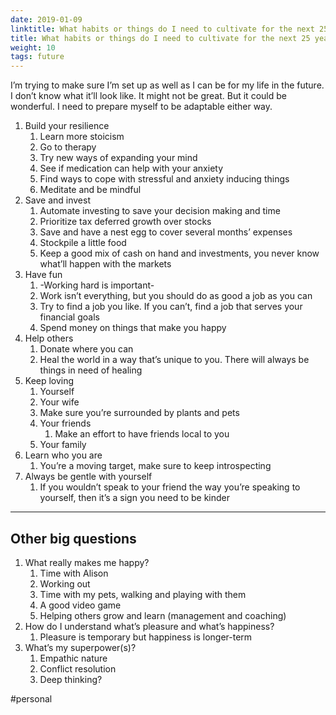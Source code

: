 ```yaml
---
date: 2019-01-09
linktitle: What habits or things do I need to cultivate for the next 25 years?
title: What habits or things do I need to cultivate for the next 25 years?
weight: 10
tags: future
---
```


I’m trying to make sure I’m set up as well as I can be for my life in the future. I don’t know what it’ll look like. It might not be great. But it could be wonderful. I need to prepare myself to be adaptable either way.

1. Build your resilience 
   1. Learn more stoicism
   2. Go to therapy
   3. Try new ways of expanding your mind
   4. See if medication can help with your anxiety
   5. Find ways to cope with stressful and anxiety inducing things
   6. Meditate and be mindful
2. Save and invest
   1. Automate investing to save your decision making and time 
   2. Prioritize tax deferred growth over stocks
   3. Save and have a nest egg to cover several months’ expenses
   4. Stockpile a little food
   5. Keep a good mix of cash on hand and investments, you never know what’ll happen with the markets
3. Have fun
   1. -Working hard is important-
   2. Work isn’t everything, but you should do as good a job as you can
   3. Try to find a job you like. If you can’t, find a job that serves your financial goals
   4. Spend money on things that make you happy
4. Help others
   1. Donate where you can
   2. Heal the world in a way that’s unique to you. There will always be things in need of healing
5. Keep loving
   1. Yourself
   2. Your wife
   3. Make sure you’re surrounded by plants and pets
   4. Your friends
      1. Make an effort to have friends local to you
   5. Your family 
6. Learn who you are
   1. You’re a moving target, make sure to keep introspecting
7. Always be gentle with yourself
   1. If you wouldn’t speak to your friend the way you’re speaking to yourself, then it’s a sign you need to be kinder

- - -

## Other big questions 
1. What really makes me happy?
   1. Time with Alison 
   2. Working out
   3. Time with my pets, walking and playing with them
   4. A good video game
   5. Helping others grow and learn (management and coaching)
2. How do I understand what’s pleasure and what’s happiness?
   1. Pleasure is temporary but happiness is longer-term
3. What’s my superpower(s)?
   1. Empathic nature
   2. Conflict resolution
   3. Deep thinking?

#personal
